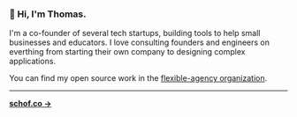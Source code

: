 ### 👋 Hi, I'm Thomas.

I'm a co-founder of several tech startups, building tools to help small businesses and educators. I love consulting founders and engineers on everthing from starting their own company to designing complex applications.

You can find my open source work in the [flexible-agency organization](https://github.com/flexible-agency).

-----

**[schof.co →](https://schof.co/)**
